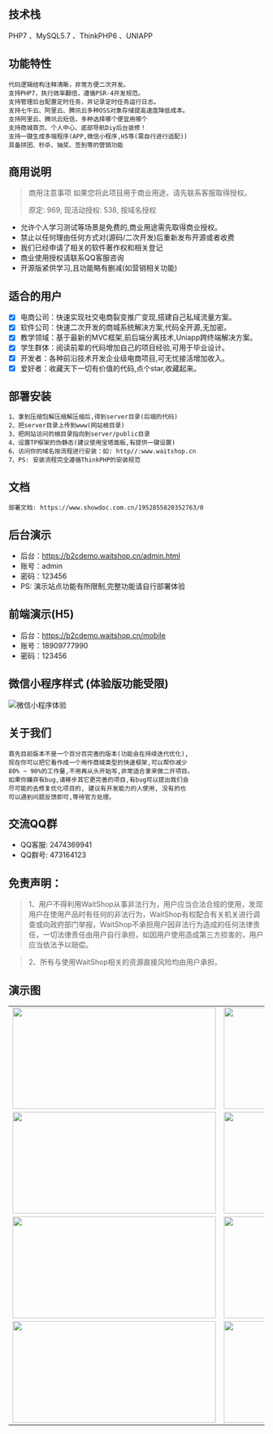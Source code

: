 ## 技术栈
  PHP7 、MySQL5.7 、ThinkPHP6 、UNIAPP

## 功能特性
    代码逻辑结构注释清晰，非常方便二次开发。
    支持PHP7，执行效率翻倍，遵循PSR-4开发规范。
    支持管理后台配置定时任务，并记录定时任务运行日志。
    支持七牛云、阿里云、腾讯云多种OSS对象存储提高速度降低成本。
    支持阿里云、腾讯云短信，多种选择哪个便宜用哪个
    支持商城首页、个人中心、底部导航Diy后台装修！
    支持一键生成多端程序(APP,微信小程序,H5等(需自行进行适配))
    具备拼团、秒杀、抽奖、签到等的营销功能

## 商用说明
> 商用注意事项
如果您将此项目用于商业用途，请先联系客服取得授权。
> 
> 原定: 969, 现活动授权: 538, 按域名授权


* 允许个人学习测试等场景是免费的,商业用途需先取得商业授权。
* 禁止以任何理由任何方式对(源码/二次开发)后重新发布开源或者收费
* 我们已经申请了相关的软件著作权和相关登记
* 商业使用授权请联系QQ客服咨询
* 开源版紧供学习,且功能略有删减(如营销相关功能)

## 适合的用户
- [x] 电商公司：快速实现社交电商裂变推广变现,搭建自己私域流量方案。
- [x] 软件公司：快速二次开发的商城系统解决方案,代码全开源,无加密。
- [x] 教学领域：基于最新的MVC框架,前后端分离技术,Uniapp跨终端解决方案。
- [x] 学生群体：阅读前辈的代码增加自己的项目经验,可用于毕业设计。
- [x] 开发者：各种前沿技术开发企业级电商项目,可无忧接活增加收入。
- [x] 爱好者：收藏天下一切有价值的代码,点个star,收藏起来。

## 部署安装
    1、拿到压缩包解压缩解压缩后,得到server目录(后端的代码)
    2、把server目录上传到www(网站根目录)
    3、把网站访问的根目录指向到server/public目录
    4、设置TP框架的伪静态(建议使用宝塔面板,有提供一键设置)
    6、访问你的域名按流程进行安装：如: http//:www.waitshop.cn
    7、PS: 安装流程完全遵循ThinkPHP的安装规范

## 文档
    部署文档: https://www.showdoc.com.cn/1952855820352763/0
        
## 后台演示
- 后台：https://b2cdemo.waitshop.cn/admin.html
- 账号：admin
- 密码：123456
- PS: 演示站点功能有所限制,完整功能请自行部署体验

## 前端演示(H5)
- 后台：https://b2cdemo.waitshop.cn/mobile
- 账号：18909777990
- 密码：123456

## 微信小程序样式 (体验版功能受限)
![微信小程序体验](https://b2cdemo.waitshop.cn/uploads/demo/wx.jpg)

## 关于我们
    首先目前版本不是一个百分百完善的版本(功能会在持续迭代优化),
    现在你可以把它看作成一个用作商城类型的快速框架,可以帮你减少
    80% ~ 90%的工作量,不用再从头开始写,非常适合拿来做二开项目。
    如果你嫌弃有bug,请移步其它更完善的项目,有bug可以提出我们会
    尽可能的去修复优化项目的, 建议有开发能力的人使用, 没有的也
    可以遇到问题反馈即可,等待官方处理。

## 交流QQ群
- QQ客服: 2474369941
- QQ群号: 473164123

## 免责声明：
> 1、用户不得利用WaitShop从事非法行为，用户应当合法合规的使用，发现用户在使用产品时有任何的非法行为，WaitShop有权配合有关机关进行调查或向政府部门举报，WaitShop不承担用户因非法行为造成的任何法律责任，一切法律责任由用户自行承担，如因用户使用造成第三方损害的，用户应当依法予以赔偿。

> 2、所有与使用WaitShop相关的资源直接风险均由用户承担。

## 演示图
<table>
    <tr>
        <td><img src="https://b2cdemo.waitshop.cn/uploads/demo/01.png" height="200" width="400"/></td>
        <td><img src="https://b2cdemo.waitshop.cn/uploads/demo/02.png" height="200" width="400"/></td>
    </tr>
    <tr>
        <td><img src="https://b2cdemo.waitshop.cn/uploads/demo/03.png" height="200" width="400"/></td>
        <td><img src="https://b2cdemo.waitshop.cn/uploads/demo/04.png" height="200" width="400"/></td>
    </tr>
    <tr>
        <td><img src="https://b2cdemo.waitshop.cn/uploads/demo/05.png" height="200" width="400"/></td>
        <td><img src="https://b2cdemo.waitshop.cn/uploads/demo/06.png" height="200" width="400"/></td>
    </tr>
	<tr>
        <td><img src="https://b2cdemo.waitshop.cn/uploads/demo/07.png" height="200" width="400"/></td>
        <td><img src="https://b2cdemo.waitshop.cn/uploads/demo/08.png" height="200" width="400"/></td>
    </tr>
</table>